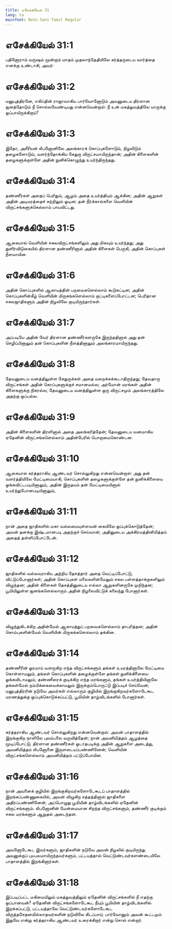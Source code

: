```yaml
---
title: எசேக்கியேல் 31
lang: ta
mainfont: Noto Sans Tamil Regular
---
```


# எசேக்கியேல் 31:1

பதினோராம் வருஷம் மூன்றாம் மாதம் முதலாந்தேதியிலே கர்த்தருடைய வார்த்தை எனக்கு உண்டாகி, அவர்:

# எசேக்கியேல் 31:2

மனுபுத்திரனே, எகிப்தின் ராஜாவாகிய பார்வோனோடும் அவனுடைய திரளான ஜனத்தோடும் நீ சொல்லவேண்டியது என்னவென்றால்: நீ உன் மகத்துவத்திலே யாருக்கு ஒப்பாயிருக்கிறாய்?

# எசேக்கியேல் 31:3

இதோ, அசீரியன் லீபனோனிலே அலங்காரக் கொப்புகளோடும், நிழலிடும் தழைகளோடும், வளர்ந்தோங்கிய கேதுரு விருட்சமாயிருந்தான்; அதின் கிளைகளின் தழைகளுக்குள்ளே அதின் நுனிக்கொழுந்து உயர்ந்திருந்தது.

# எசேக்கியேல் 31:4

தண்ணீர்கள் அதைப் பெரிதும், ஆழம் அதை உயர்த்தியும் ஆக்கின; அதின் ஆறுகள் அதின் அடிமரத்தைச் சுற்றிலும் ஓடின; தன் நீர்க்கால்களை வெளியின் விருட்சங்களுக்கெல்லாம் பாயவிட்டது.

# எசேக்கியேல் 31:5

ஆகையால் வெளியின் சகலவிருட்சங்களிலும் அது மிகவும் உயர்ந்தது; அது துளிர்விடுகையில் திரளான தண்ணீரினால் அதின் கிளைகள் பெருகி, அதின் கொப்புகள் நீளமாயின.

# எசேக்கியேல் 31:6

அதின் கொப்புகளில் ஆகாயத்தின் பறவைகளெல்லாம் கூடுகட்டின; அதின் கொப்புகளின்கீழ் வெளியின் மிருகங்களெல்லாம் குட்டிகளைப்போட்டன; பெரிதான சகலஜாதிகளும் அதின் நிழலிலே குடியிருந்தார்கள்.

# எசேக்கியேல் 31:7

அப்படியே அதின் வேர் திரளான தண்ணீர்களருகே இருந்ததினால் அது தன் செழிப்பினாலும் தன் கொப்புகளின் நீளத்தினாலும் அலங்காரமாயிருந்தது.

# எசேக்கியேல் 31:8

தேவனுடைய வனத்திலுள்ள கேதுருக்கள் அதை மறைக்கக்கூடாதிருந்தது; தேவதாரு விருட்சங்கள் அதின் கொப்புகளுக்குச் சமானமல்ல; அர்மோன் மரங்கள் அதின் கிளைகளுக்கு நிகரல்ல; தேவனுடைய வனத்திலுள்ள ஒரு விருட்சமும் அலங்காரத்திலே அதற்கு ஒப்பல்ல.

# எசேக்கியேல் 31:9

அதின் கிளைகளின் திரளினால் அதை அலங்கரித்தேன்; தேவனுடைய வனமாகிய ஏதேனின் விருட்சங்களெல்லாம் அதின்பேரில் பொறாமைகொண்டன.

# எசேக்கியேல் 31:10

ஆகையால் கர்த்தராகிய ஆண்டவர் சொல்லுகிறது என்னவென்றால்: அது தன் வளர்த்தியிலே மேட்டிமையாகி, கொப்புகளின் தழைகளுக்குள்ளே தன் நுனிக்கிளையை ஓங்கவிட்டபடியினாலும், அதின் இருதயம் தன் மேட்டிமையினால் உயர்ந்துபோனபடியினாலும்,

# எசேக்கியேல் 31:11

நான் அதை ஜாதிகளில் மகா வல்லமையுள்ளவன் கையிலே ஒப்புக்கொடுத்தேன்; அவன் தனக்கு இஷ்டமானபடி அதற்குச் செய்வான்; அதினுடைய அக்கிரமத்தினிமித்தம் அதைத் தள்ளிப்போட்டேன்.

# எசேக்கியேல் 31:12

ஜாதிகளில் வல்லவராகிய அந்நிய தேசத்தார் அதை வெட்டிப்போட்டு, விட்டுப்போனார்கள்; அதின் கொப்புகள் மலைகளின்மேலும் சகல பள்ளத்தாக்குகளிலும் விழுந்தன; அதின் கிளைகள் தேசத்தினுடைய எல்லா ஆறுகளினருகே முறிந்தன; பூமியிலுள்ள ஜனங்களெல்லாரும் அதின் நிழலைவிட்டுக் கலைந்து போனார்கள்.

# எசேக்கியேல் 31:13

விழுந்துகிடக்கிற அதின்மேல் ஆகாயத்துப் பறவைகளெல்லாம் தாபரித்தன; அதின் கொம்புகளின்மேல் வெளியின் மிருகங்களெல்லாம் தங்கின.

# எசேக்கியேல் 31:14

தண்ணீரின் ஓரமாய் வளருகிற எந்த விருட்சங்களும் தங்கள் உயரத்தினாலே மேட்டிமை கொள்ளாமலும், தங்கள் கொப்புகளின் தழைக்குள்ளே தங்கள் நுனிக்கிளையை ஓங்கவிடாமலும், தண்ணீரைக் குடிக்கிற எந்த மரங்களும், தங்கள் உயர்த்தியினாலே தங்கள்மேல் நம்பிக்கைவைக்காமலும் இருக்கும்பொருட்டு இப்படிச் செய்வேன்; மனுபுத்திரரின் நடுவே அவர்கள் எல்லாரும் குழியில் இறங்குகிறவர்களோடேகூட மரணத்துக்கு ஒப்புக்கொடுக்கப்பட்டு, பூமியின் தாழ்விடங்களில் போனார்கள்.

# எசேக்கியேல் 31:15

கர்த்தராகிய ஆண்டவர் சொல்லுகிறது என்னவென்றால்: அவன் பாதாளத்தில் இறங்குகிற நாளிலே புலம்பலை வருவித்தேன்; நான் அவனிமித்தம் ஆழத்தை மூடிப்போட்டு, திரளான தண்ணீர்கள் ஓடாதபடிக்கு அதின் ஆறுகளை அடைத்து, அவனிமித்தம் லீபனோனை இருளடையப்பண்ணினேன்; வெளியின் விருட்சங்களெல்லாம் அவனிமித்தம் பட்டுப்போயின.

# எசேக்கியேல் 31:16

நான் அவனைக் குழியில் இறங்குகிறவர்களோடேகூடப் பாதாளத்தில் இறங்கப்பண்ணுகையில், அவன் விழுகிற சத்தத்தினால் ஜாதிகளை அதிரப்பண்ணினேன்; அப்பொழுது பூமியின் தாழ்விடங்களில் ஏதேனின் விருட்சங்களும். லீபனோனின் மேன்மையான சிறந்த விருட்சங்களும், தண்ணீர் குடிக்கும் சகல மரங்களும் ஆறுதல் அடைந்தன.

# எசேக்கியேல் 31:17

அவனோடேகூட இவர்களும், ஜாதிகளின் நடுவே அவன் நிழலில் குடியிருந்து அவனுக்குப் புயபலமாயிருந்தவர்களும், பட்டயத்தால் வெட்டுண்டவர்களண்டையிலே பாதாளத்தில் இறங்கினார்கள்.

# எசேக்கியேல் 31:18

இப்படிப்பட்ட மகிமையிலும் மகத்துவத்திலும் ஏதேனின் விருட்சங்களில் நீ எதற்கு ஒப்பானவன்? ஏதேனின் விருட்சங்களோடேகூட நீயும் பூமியின் தாழ்விடங்களில் இறக்கப்பட்டு, பட்டயத்தாலே வெட்டுண்டவர்களோடேகூட விருத்தசேதனமில்லாதவர்களின் நடுவிலே கிடப்பாய்; பார்வோனும் அவன் கூட்டமும் இதுவே என்று கர்த்தராகிய ஆண்டவர் உரைக்கிறார் என்று சொல் என்றார்.

